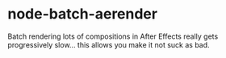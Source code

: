 node-batch-aerender
===================

Batch rendering lots of compositions in After Effects really gets progressively slow... this allows you make it not suck as bad.
